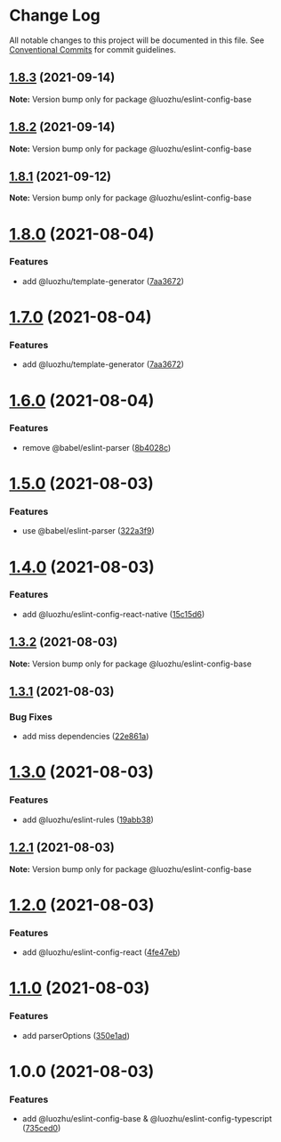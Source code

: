# Change Log

All notable changes to this project will be documented in this file.
See [Conventional Commits](https://conventionalcommits.org) for commit guidelines.

## [1.8.3](https://github.com/youngjuning/luozhu/compare/@luozhu/eslint-config-base@1.8.2...@luozhu/eslint-config-base@1.8.3) (2021-09-14)

**Note:** Version bump only for package @luozhu/eslint-config-base





## [1.8.2](https://github.com/youngjuning/luozhu/compare/@luozhu/eslint-config-base@1.8.1...@luozhu/eslint-config-base@1.8.2) (2021-09-14)

**Note:** Version bump only for package @luozhu/eslint-config-base





## [1.8.1](https://github.com/youngjuning/luozhu/compare/@luozhu/eslint-config-base@1.8.0...@luozhu/eslint-config-base@1.8.1) (2021-09-12)

**Note:** Version bump only for package @luozhu/eslint-config-base





# [1.8.0](https://github.com/youngjuning/luozhu/compare/@luozhu/eslint-config-base@1.6.0...@luozhu/eslint-config-base@1.8.0) (2021-08-04)

### Features

- add @luozhu/template-generator ([7aa3672](https://github.com/youngjuning/luozhu/commit/7aa3672da4928455ddf5ba768ec562cdff4cef10))

# [1.7.0](https://github.com/youngjuning/luozhu/compare/@luozhu/eslint-config-base@1.6.0...@luozhu/eslint-config-base@1.7.0) (2021-08-04)

### Features

- add @luozhu/template-generator ([7aa3672](https://github.com/youngjuning/luozhu/commit/7aa3672da4928455ddf5ba768ec562cdff4cef10))

# [1.6.0](https://github.com/youngjuning/luozhu/compare/@luozhu/eslint-config-base@1.5.0...@luozhu/eslint-config-base@1.6.0) (2021-08-04)

### Features

- remove @babel/eslint-parser ([8b4028c](https://github.com/youngjuning/luozhu/commit/8b4028c82397a435c6616424a6708dcb2fe5550a))

# [1.5.0](https://github.com/youngjuning/luozhu/compare/@luozhu/eslint-config-base@1.4.0...@luozhu/eslint-config-base@1.5.0) (2021-08-03)

### Features

- use @babel/eslint-parser ([322a3f9](https://github.com/youngjuning/luozhu/commit/322a3f9ecb760a5246656dc2e88ed1ce47ebf7a5))

# [1.4.0](https://github.com/youngjuning/luozhu/compare/@luozhu/eslint-config-base@1.3.2...@luozhu/eslint-config-base@1.4.0) (2021-08-03)

### Features

- add @luozhu/eslint-config-react-native ([15c15d6](https://github.com/youngjuning/luozhu/commit/15c15d6181f1b41c420ef0bce4e151e57fd2b5b2))

## [1.3.2](https://github.com/youngjuning/luozhu/compare/@luozhu/eslint-config-base@1.3.1...@luozhu/eslint-config-base@1.3.2) (2021-08-03)

**Note:** Version bump only for package @luozhu/eslint-config-base

## [1.3.1](https://github.com/youngjuning/luozhu/compare/@luozhu/eslint-config-base@1.3.0...@luozhu/eslint-config-base@1.3.1) (2021-08-03)

### Bug Fixes

- add miss dependencies ([22e861a](https://github.com/youngjuning/luozhu/commit/22e861afbb92fc2f4dd8b3eef4fd79688b0a8e46))

# [1.3.0](https://github.com/youngjuning/luozhu/compare/@luozhu/eslint-config-base@1.2.1...@luozhu/eslint-config-base@1.3.0) (2021-08-03)

### Features

- add @luozhu/eslint-rules ([19abb38](https://github.com/youngjuning/luozhu/commit/19abb3834608c5f7b597517d50f488dd72554e5d))

## [1.2.1](https://github.com/youngjuning/luozhu/compare/@luozhu/eslint-config-base@1.2.0...@luozhu/eslint-config-base@1.2.1) (2021-08-03)

**Note:** Version bump only for package @luozhu/eslint-config-base

# [1.2.0](https://github.com/youngjuning/luozhu/compare/@luozhu/eslint-config-base@1.1.0...@luozhu/eslint-config-base@1.2.0) (2021-08-03)

### Features

- add @luozhu/eslint-config-react ([4fe47eb](https://github.com/youngjuning/luozhu/commit/4fe47ebd44f4501eed7204b673252a87f72d86fc))

# [1.1.0](https://github.com/youngjuning/luozhu/compare/@luozhu/eslint-config-base@1.0.0...@luozhu/eslint-config-base@1.1.0) (2021-08-03)

### Features

- add parserOptions ([350e1ad](https://github.com/youngjuning/luozhu/commit/350e1ad81810a6eccee520320cf8f6cfd328f9e9))

# 1.0.0 (2021-08-03)

### Features

- add @luozhu/eslint-config-base & @luozhu/eslint-config-typescript ([735ced0](https://github.com/youngjuning/luozhu/commit/735ced0962d3148df9b9d87fd4919a1039074a90))
